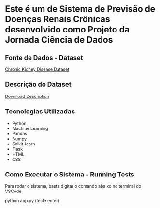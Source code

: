 
# Este é um de Sistema de Previsão de Doenças Renais Crônicas desenvolvido como Projeto da Jornada Ciência de Dados


## Fonte de Dados - Dataset

[Chronic Kidney Disease Dataset](https://archive.ics.uci.edu/ml/datasets/Chronic_Kidney_Disease)

## Descrição do Dataset 

[Download Description](https://archive.ics.uci.edu/ml/datasets/Chronic_Kidney_Disease#)


## Tecnologias Utilizadas

- Python
- Machine Learning
- Pandas
- Numpy
- Scikit-learn
- Flask
- HTML
- CSS

  
## Como Executar o Sistema - Running Tests

Para rodar o sistema, basta digitar o comando abaixo no terminal do VSCode 

python app.py (tecle enter)
